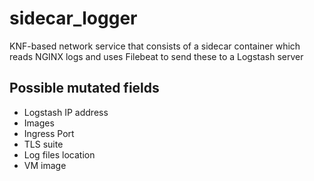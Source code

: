 # sidecar_logger
KNF-based network service that consists of a sidecar container which reads NGINX logs and uses Filebeat to send these to a Logstash server

## Possible mutated fields
- Logstash IP address
- Images
- Ingress Port
- TLS suite
- Log files location
- VM image
